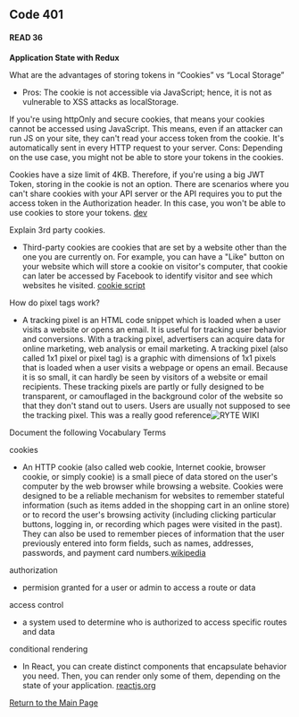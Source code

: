 ## Code 401
#### READ 36

**Application State with Redux**

What are the advantages of storing tokens in “Cookies” vs “Local Storage”
- Pros: The cookie is not accessible via JavaScript; hence, it is not as vulnerable to XSS attacks as localStorage.

If you're using httpOnly and secure cookies, that means your cookies cannot be accessed using JavaScript. This means, even if an attacker can run JS on your site, they can't read your access token from the cookie.
It's automatically sent in every HTTP request to your server.
Cons: Depending on the use case, you might not be able to store your tokens in the cookies.

Cookies have a size limit of 4KB. Therefore, if you're using a big JWT Token, storing in the cookie is not an option.
There are scenarios where you can't share cookies with your API server or the API requires you to put the access token in the Authorization header. In this case, you won't be able to use cookies to store your tokens. [dev](https://dev.to/cotter/localstorage-vs-cookies-all-you-need-to-know-about-storing-jwt-tokens-securely-in-the-front-end-15id)

Explain 3rd party cookies.
- Third-party cookies are cookies that are set by a website other than the one you are currently on. For example, you can have a "Like" button on your website which will store a cookie on visitor's computer, that cookie can later be accessed by Facebook to identify visitor and see which websites he visited. [cookie script](https://cookie-script.com/all-you-need-to-know-about-third-party-cookies.html)

How do pixel tags work?
- A tracking pixel is an HTML code snippet which is loaded when a user visits a website or opens an email. It is useful for tracking user behavior and conversions. With a tracking pixel, advertisers can acquire data for online marketing, web analysis or email marketing. A tracking pixel (also called 1x1 pixel or pixel tag) is a graphic with dimensions of 1x1 pixels that is loaded when a user visits a webpage or opens an email. Because it is so small, it can hardly be seen by visitors of a website or email recipients. These tracking pixels are partly or fully designed to be transparent, or camouflaged in the background color of the website so that they don't stand out to users. Users are usually not supposed to see the tracking pixel. This was a really good reference![RYTE WIKI](https://en.ryte.com/wiki/Tracking_Pixel)

Document the following Vocabulary Terms

cookies
- An HTTP cookie (also called web cookie, Internet cookie, browser cookie, or simply cookie) is a small piece of data stored on the user's computer by the web browser while browsing a website. Cookies were designed to be a reliable mechanism for websites to remember stateful information (such as items added in the shopping cart in an online store) or to record the user's browsing activity (including clicking particular buttons, logging in, or recording which pages were visited in the past). They can also be used to remember pieces of information that the user previously entered into form fields, such as names, addresses, passwords, and payment card numbers.[wikipedia](https://en.wikipedia.org/wiki/HTTP_cookie)

authorization
- permision granted for a user or admin to access a route or data

access control
- a system used to determine who is authorized to access specific routes and data

conditional rendering
- In React, you can create distinct components that encapsulate behavior you need. Then, you can render only some of them, depending on the state of your application. [reactjs.org](https://reactjs.org/docs/conditional-rendering.html)

[Return to the Main Page](README.md)